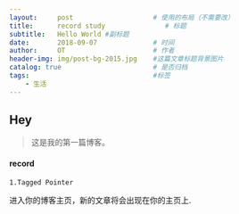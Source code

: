 ```yaml
---
layout:     post                    # 使用的布局（不需要改）
title:      record study               # 标题 
subtitle:   Hello World #副标题
date:       2018-09-07              # 时间
author:     OT                      # 作者
header-img: img/post-bg-2015.jpg    #这篇文章标题背景图片
catalog: true                       # 是否归档
tags:                               #标签
    - 生活
---
```


## Hey
>这是我的第一篇博客。
#### record
    1.Tagged Pointer
    

进入你的博客主页，新的文章将会出现在你的主页上.
